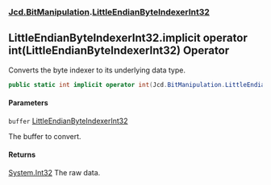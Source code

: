 ### [Jcd.BitManipulation](Jcd.BitManipulation.md 'Jcd.BitManipulation').[LittleEndianByteIndexerInt32](Jcd.BitManipulation.LittleEndianByteIndexerInt32.md 'Jcd.BitManipulation.LittleEndianByteIndexerInt32')

## LittleEndianByteIndexerInt32.implicit operator int(LittleEndianByteIndexerInt32) Operator

Converts the byte indexer to its underlying data type.

```csharp
public static int implicit operator int(Jcd.BitManipulation.LittleEndianByteIndexerInt32 buffer);
```
#### Parameters

<a name='Jcd.BitManipulation.LittleEndianByteIndexerInt32.op_Implicitint(Jcd.BitManipulation.LittleEndianByteIndexerInt32).buffer'></a>

`buffer` [LittleEndianByteIndexerInt32](Jcd.BitManipulation.LittleEndianByteIndexerInt32.md 'Jcd.BitManipulation.LittleEndianByteIndexerInt32')

The buffer to convert.

#### Returns

[System.Int32](https://docs.microsoft.com/en-us/dotnet/api/System.Int32 'System.Int32')
The raw data.